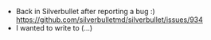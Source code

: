 - Back in Silverbullet after reporting a bug :) https://github.com/silverbulletmd/silverbullet/issues/934
- I wanted to write to (...)
